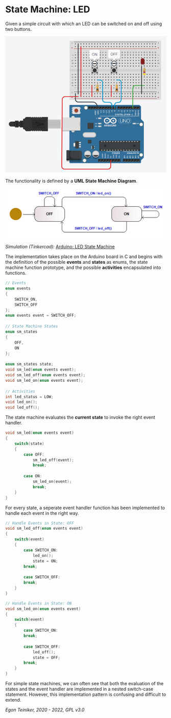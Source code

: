 # State Machine: LED

Given a simple circuit with which an LED can be switched on and off using two buttons.

![Arduino: State Machine](sm-led-arduino.png)

The functionality is defined by a **UML State Machine Diagram**. 

![State Machine Diagram](sm-led-diagram.png)


_Simulation (Tinkercad):_ [Arduino: LED State Machine](https://www.tinkercad.com/things/47lGqM81tf0)

The implementation takes place on the Arduino board in C and begins with the definition of the 
possible **events** and **states** as enums,  the state machine function prototype, and the 
possible **activities** encapsulated into functions.

```C
// Events 
enum events
{
    SWITCH_ON,
    SWITCH_OFF
};
enum events event = SWITCH_OFF;

// State Machine States
enum sm_states 
{
    OFF,
    ON
};

enum sm_states state; 
void sm_led(enum events event);
void sm_led_off(enum events event);
void sm_led_on(enum events event);

// Activities
int led_status = LOW;
void led_on();
void led_off();
```

The state machine evaluates the **current state** to invoke the right event handler.

```C
void sm_led(enum events event)
{
    switch(state)
    {
        case OFF:
            sm_led_off(event);
            break;

        case ON:
            sm_led_on(event);
            break;
    }
}
```

For every state, a seperate event handler function has been implemented to handle
each event in the right way.

```C
// Handle Events in State: OFF
void sm_led_off(enum events event)
{
    switch(event)
    {
        case SWITCH_ON:
            led_on();
            state = ON;
        break;

        case SWITCH_OFF:
        break;
    }
}
```

```C
// Handle Events in State: ON
void sm_led_on(enum events event)
{
    switch(event)
    {
        case SWITCH_ON:
        break;

        case SWITCH_OFF:
            led_off();
            state = OFF;
        break;
    }
}
```

For simple state machines, we can often see that both the evaluation of the states and the event handler 
are implemented in a nested switch-case statement.
However, this implementation pattern is confusing and difficult to extend.

*Egon Teiniker, 2020 - 2022, GPL v3.0* 
